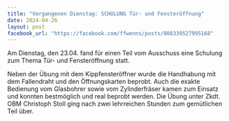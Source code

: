 ```yaml
---
title: "Vergangenen Dienstag: SCHULUNG Tür- und Fensteröffnung"
date: 2024-04-26
layout: post
facebook_url: "https://facebook.com/ffwenns/posts/808339527995168"
---
```


Am Dienstag, den 23.04. fand für einen Teil vom Ausschuss eine Schulung zum Thema Tür- und Fensteröffnung statt.

Neben der Übung mit dem Kippfensteröffner wurde die Handhabung mit dem Fallendraht und den Öffnungskarten beprobt. Auch die exakte Bedienung vom Glasbohrer sowie vom Zylinderfräser kamen zum Einsatz und konnten bestmöglich und real beprobt werden. Die Übung unter Zkdt. OBM Christoph Stoll ging nach zwei lehrreichen Stunden zum gemütlichen Teil über. ️